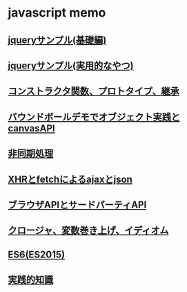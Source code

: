 # javascript memo
## [jqueryサンプル(基礎編)](jqueryサンプル_基礎編.html)
## [jqueryサンプル(実用的なやつ)](jqueryサンプル_実用的なやつ.html)
## [コンストラクタ関数、プロトタイプ、継承](コンストラクタ関数、プロトタイプ、継承.html)
## [バウンドボールデモでオブジェクト実践とcanvasAPI](バウンドボールデモでオブジェクト実践とcanvasAPI.html)
## [非同期処理](非同期処理.html)
## [XHRとfetchによるajaxとjson](XHRとfetchによるajaxとjson.html)
## [ブラウザAPIとサードパーティAPI](ブラウザAPIとサードパーティAPI.html)
## [クロージャ、変数巻き上げ、イディオム](クロージャ、変数巻き上げ、イディオム.html)
## [ES6(ES2015)](ES6_ES2015.html)
## [実践的知識](実践的知識.md)